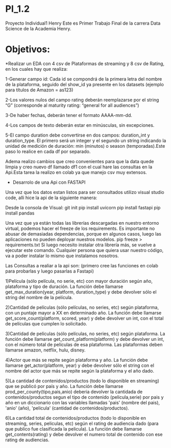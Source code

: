 # PI_1.2
Proyecto Individual1 Henry
Este es Primer Trabajo Final de la carrera Data Science de la Academia Henry.

#  Objetivos:

*Realizar un EDA con 4 csv de Plataformas de streaming y 8 csv de Rating, en los cuales hay que realiza:

  1-Generar campo id: Cada id se compondrá de la primera letra del nombre de la plataforma, seguido del show_id ya presente en los datasets (ejemplo para títulos de Amazon = as123)
  
  2-Los valores nulos del campo rating deberán reemplazarse por el string “G” (corresponde al maturity rating: “general for all audiences”)
  
  3-De haber fechas, deberán tener el formato AAAA-mm-dd.
  
  4-Los campos de texto deberán estar en minúsculas, sin excepciones.
  
  5-El campo duration debe convertirse en dos campos: duration_int y duration_type. El primero será un integer y el segundo un string indicando la unidad de medición de duración: min (minutos) o season (temporadas).Este paso lo realice en cada df por separado.

Adema realizo cambios que creo convenientes para que la data quede limpia y creo nuevo df llamado df1 con el cual hare las consultas en la Api.Esta tarea la realizo en colab ya que manejo csv muy extensos.
 
 * Desarrolo de una Api con FASTAPI
 
 Una vez que los datos estan listos para ser consultados utilizo visual studio code, alli hice la api de la siguiente manera:

Desde la consola de Visual:
git init
pip install uvicorn
pip install fastapi
pip install pandas

 Una vez que ya están todas las librerías descargadas en nuestro entorno virtual, podemos hacer el freeze de los requirements.
Es importante no abusar de demasiadas dependencias, porque en algunos casos, luego las aplicaciones no pueden deployar nuestros modelos.
pip freeze > requirements.txt
Si luego necesito instalar otra librería más, se vuelve a ejecutar este comando.
Cualquier persona que quiera usar nuestro código, va a poder instalar lo mismo que instalamos nosotros.

Las Consultas a realiar a la api son:
(primero cree las funciones en colab para probarlas y luego pasarlas a Fastapi)


1)Película (sólo película, no serie, etc) con mayor duración según año, plataforma y tipo de duración. La función debe llamarse get_max_duration(year, platform, duration_type) y debe devolver sólo el string del nombre de la película.

2)Cantidad de películas (sólo películas, no series, etc) según plataforma, con un puntaje mayor a XX en determinado año. La función debe llamarse get_score_count(platform, scored, year) y debe devolver un int, con el total de películas que cumplen lo solicitado.

3)Cantidad de películas (sólo películas, no series, etc) según plataforma. La función debe llamarse get_count_platform(platform) y debe devolver un int, con el número total de películas de esa plataforma. Las plataformas deben llamarse amazon, netflix, hulu, disney.

4)Actor que más se repite según plataforma y año. La función debe llamarse get_actor(platform, year) y debe devolver sólo el string con el nombre del actor que más se repite según la plataforma y el año dado.

5)La cantidad de contenidos/productos (todo lo disponible en streaming) que se publicó por país y año. La función debe llamarse prod_per_county(tipo,pais,anio) deberia devolver la cantidada de contenidos/productos segun el tipo de contenido (pelicula,serie) por pais y año en un diccionario con las variables llamadas 'pais' (nombre del pais), 'anio' (año), 'pelicula' (cantidad de contenidos/productos).

6)La cantidad total de contenidos/productos (todo lo disponible en streaming, series, peliculas, etc) según el rating de audiencia dado (para que publico fue clasificada la pelicula). La función debe llamarse get_contents(rating) y debe devolver el numero total de contenido con ese rating de audiencias.


